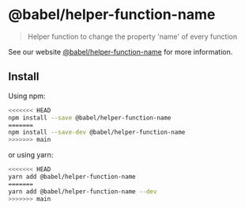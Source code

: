# @babel/helper-function-name

> Helper function to change the property 'name' of every function

See our website [@babel/helper-function-name](https://babeljs.io/docs/en/babel-helper-function-name) for more information.

## Install

Using npm:

```sh
<<<<<<< HEAD
npm install --save @babel/helper-function-name
=======
npm install --save-dev @babel/helper-function-name
>>>>>>> main
```

or using yarn:

```sh
<<<<<<< HEAD
yarn add @babel/helper-function-name
=======
yarn add @babel/helper-function-name --dev
>>>>>>> main
```
